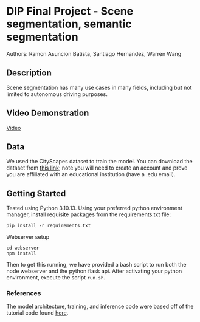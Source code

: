 # DIP Final Project - Scene segmentation, semantic segmentation

Authors: Ramon Asuncion Batista, Santiago Hernandez, Warren Wang

## Description

Scene segmentation has many use cases in many fields, including but not limited to autonomous driving purposes.

## Video Demonstration

[Video](https://www.youtube.com/watch?v=dSuW3t7GcoA)

## Data

We used the CityScapes dataset to train the model. You can download the dataset from [this link](https://www.cityscapes-dataset.com/); note you will need to create an account and prove you are affiliated with an educational institution (have a .edu email).

## Getting Started

Tested using Python 3.10.13.
Using your preferred python environment manager, install requisite packages from the requirements.txt file:

```
pip install -r requirements.txt
```

Webserver setup

```
cd webserver
npm install
```

Then to get this running, we have provided a bash script to run both the node webserver and the python flask api. After activating your python environment, execute the script `run.sh`.

### References

The model architecture, training, and inference code were based off of the tutorial code found [here](https://github.com/talhaanwarch/youtube-tutorials/blob/main/cityscape-tutorial.ipynb).
